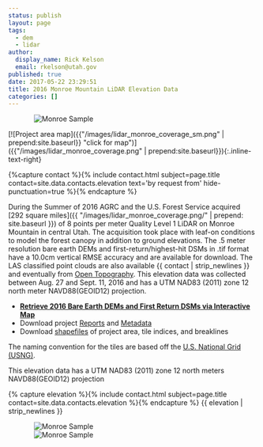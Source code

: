 ```yaml
---
status: publish
layout: page
tags:
  - dem
  - lidar
author:
  display_name: Rick Kelson
  email: rkelson@utah.gov
published: true
date: 2017-05-22 23:29:51
title: 2016 Monroe Mountain LiDAR Elevation Data
categories: []
---
```


<style type="text/css">
#logo {
  max-width: 400px;
  margin: 0 auto;
}
</style>
<div id="logo">
  <img src="{{ "/images/lidar_monroe.PNG" | prepend: site.baseurl }}" alt="Monroe Sample" />
</div>

[![Project area map]({{"/images/lidar_monroe_coverage_sm.png" | prepend:site.baseurl}} "click for map")]({{"/images/lidar_monroe_coverage.png" | prepend:site.baseurl}}){:.inline-text-right}

{%capture contact %}{% include contact.html subject=page.title contact=site.data.contacts.elevation text='by request from' hide-punctuation=true %}{% endcapture %}

During the Summer of 2016 AGRC and the U.S. Forest Service acquired [292 square miles]({{ "/images/lidar_monroe_coverage.png/" | prepend: site.baseurl }}) of 8 points per meter Quality Level 1 LiDAR on Monroe Mountain in central Utah. The acquisition took place with leaf-on conditions to model the forest canopy in addition to ground elevations. The .5 meter resolution bare earth DEMs and first-return/highest-hit DSMs in .tif format have a 10.0cm vertical RMSE accuracy and are available for download. The LAS classified point clouds are also available {{ contact | strip_newlines }} and eventually from [Open Topography](http://www.opentopography.org/). This elevation data was collected between Aug. 27 and Sept. 11, 2016 and has a UTM NAD83 (2011) zone 12 north meter NAVD88(GEOID12) projection.

<ul class="dotless">
  <li>
    <strong>
      <i class="fas fa-download"></i> <a href="https://raster.utah.gov/?cat=.5%20Meter%20%7B2016%20LiDAR%7D">Retrieve 2016 Bare Earth DEMs and First Return DSMs via Interactive Map</a>
    </strong>
  </li>
  <li>
    <i class="fas fa-download"></i> Download project <a href="https://storage.googleapis.com/state-of-utah-sgid-downloads/lidar/monroe-mtn-2016/DEMs/MonroeMtn_2016_Report.zip">Reports</a> and
      <a href="https://storage.googleapis.com/state-of-utah-sgid-downloads/lidar/monroe-mtn-2016/DEMs/MonroeMtn_2016_Metadata.zip">Metadata</a>
  </li>
  <li>
    <i class="fas fa-download"></i> Download <a href="https://storage.googleapis.com/state-of-utah-sgid-downloads/lidar/monroe-mtn-2016/DEMs/MonroeMtn_2016_shp.zip">shapefiles</a> of project area, tile indices, and breaklines
  </li>
</ul>

The naming convention for the tiles are based off the [U.S. National Grid (USNG)]( http://www.fgdc.gov/usng/how-to-read-usng/index_html).

This elevation data has a UTM NAD83 (2011) zone 12 north meters NAVD88(GEOID12) projection

{% capture elevation %}{% include contact.html subject=page.title contact=site.data.contacts.elevation %}{% endcapture %}
{{ elevation | strip_newlines }}

<div id="logo">
  <img src="{{ "/images/monroe_DEM.png" | prepend: site.baseurl }}" alt="Monroe Sample" />
</div>
<div id="logo">
  <img src="{{ "/images/monroe_DSM.png" | prepend: site.baseurl }}" alt="Monroe Sample" />
</div>
